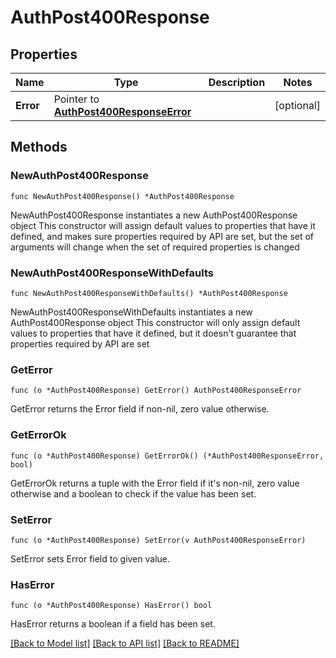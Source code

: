 # AuthPost400Response

## Properties

Name | Type | Description | Notes
------------ | ------------- | ------------- | -------------
**Error** | Pointer to [**AuthPost400ResponseError**](AuthPost400ResponseError.md) |  | [optional] 

## Methods

### NewAuthPost400Response

`func NewAuthPost400Response() *AuthPost400Response`

NewAuthPost400Response instantiates a new AuthPost400Response object
This constructor will assign default values to properties that have it defined,
and makes sure properties required by API are set, but the set of arguments
will change when the set of required properties is changed

### NewAuthPost400ResponseWithDefaults

`func NewAuthPost400ResponseWithDefaults() *AuthPost400Response`

NewAuthPost400ResponseWithDefaults instantiates a new AuthPost400Response object
This constructor will only assign default values to properties that have it defined,
but it doesn't guarantee that properties required by API are set

### GetError

`func (o *AuthPost400Response) GetError() AuthPost400ResponseError`

GetError returns the Error field if non-nil, zero value otherwise.

### GetErrorOk

`func (o *AuthPost400Response) GetErrorOk() (*AuthPost400ResponseError, bool)`

GetErrorOk returns a tuple with the Error field if it's non-nil, zero value otherwise
and a boolean to check if the value has been set.

### SetError

`func (o *AuthPost400Response) SetError(v AuthPost400ResponseError)`

SetError sets Error field to given value.

### HasError

`func (o *AuthPost400Response) HasError() bool`

HasError returns a boolean if a field has been set.


[[Back to Model list]](../README.md#documentation-for-models) [[Back to API list]](../README.md#documentation-for-api-endpoints) [[Back to README]](../README.md)


